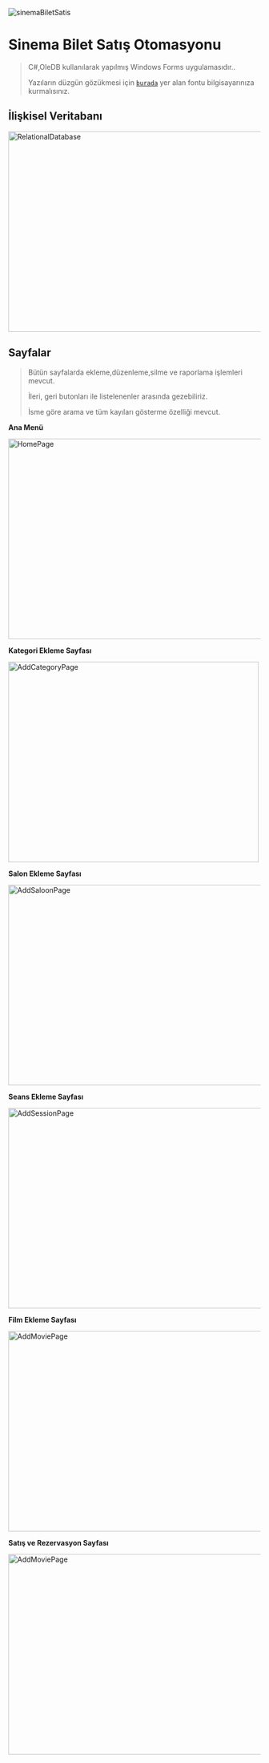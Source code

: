 ![sinemaBiletSatis](https://user-images.githubusercontent.com/37184598/138352750-33881a1c-65d5-4836-916b-78449a515eb5.png)
# Sinema Bilet Satış Otomasyonu
> C#,OleDB kullanılarak yapılmış Windows Forms uygulamasıdır..
> 
> Yazıların düzgün gözükmesi için <code><a href="https://github.com/mfrkndmrl/BiletSatisiOtomasyonu/tree/main/Yaz%C4%B1%20Fontu">burada</a></code> yer alan fontu bilgisayarınıza kurmalısınız.
> 


## İlişkisel Veritabanı

<img src="https://user-images.githubusercontent.com/37184598/138351224-810284f0-ffef-477d-b8eb-16171d2c9aa7.png" alt="RelationalDatabase" width="600" height="400">


## Sayfalar
> Bütün sayfalarda ekleme,düzenleme,silme ve raporlama işlemleri mevcut.
> 
> İleri, geri butonları ile listelenenler arasında gezebiliriz.
> 
> İsme göre arama ve tüm kayıları gösterme özelliği mevcut.


**Ana Menü**

<img src="https://user-images.githubusercontent.com/37184598/138351220-7bdb13ae-c918-445c-9ec7-6939b4048ba6.png" alt="HomePage" width="600" height="400">


**Kategori Ekleme Sayfası**

<img src="https://user-images.githubusercontent.com/37184598/138351216-ba96592d-a891-436c-a4bd-28623fcd6110.png" alt="AddCategoryPage" width="500" height="400">

**Salon Ekleme Sayfası**

<img src="https://user-images.githubusercontent.com/37184598/138351219-c6be4785-6616-4c75-bdc9-7196c83572b2.png" alt="AddSaloonPage" width="600" height="400">

**Seans Ekleme Sayfası**

<img src="https://user-images.githubusercontent.com/37184598/138353456-34aff740-8f19-4a7f-80b6-62f1b8035290.png" alt="AddSessionPage" width="600" height="400">

**Film Ekleme Sayfası**

<img src="https://user-images.githubusercontent.com/37184598/138353844-4aff0da3-ad6f-4dc3-a066-d78a063c4b39.png" alt="AddMoviePage" width="600" height="400">

**Satış ve Rezervasyon Sayfası**

<img src="https://user-images.githubusercontent.com/37184598/138351226-d2218c46-0a53-4507-a415-dce952863083.png" alt="AddMoviePage" width="600" height="400">

